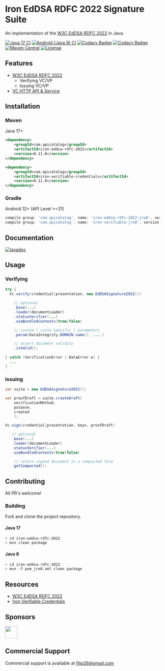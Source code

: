 # Iron EdDSA RDFC 2022 Signature Suite

An implementation of the [W3C EdDSA RDFC 2022](https://www.w3.org/TR/vc-di-eddsa/#eddsa-rdfc-2022) in Java.

[![Java 17 CI](https://github.com/filip26/iron-eddsa-rdfc-2022/actions/workflows/java17-build.yml/badge.svg)](https://github.com/filip26/iron-eddsa-rdfc-2022/actions/workflows/java17-build.yml)
[![Android (Java 8) CI](https://github.com/filip26/iron-eddsa-rdfc-2022/actions/workflows/java8-build.yml/badge.svg)](https://github.com/filip26/iron-eddsa-rdfc-2022/actions/workflows/java8-build.yml)
[![Codacy Badge](https://app.codacy.com/project/badge/Grade/646b0b676a73465aa61ec80a17730bd6)](https://app.codacy.com/gh/filip26/iron-eddsa-rdfc-2022/dashboard?utm_source=gh&utm_medium=referral&utm_content=&utm_campaign=Badge_grade)
[![Codacy Badge](https://app.codacy.com/project/badge/Coverage/646b0b676a73465aa61ec80a17730bd6)](https://app.codacy.com/gh/filip26/iron-eddsa-rdfc-2022/dashboard?utm_source=gh&utm_medium=referral&utm_content=&utm_campaign=Badge_coverage)
[![Maven Central](https://img.shields.io/maven-central/v/com.apicatalog/iron-eddsa-rdfc-2022.svg?label=Maven%20Central)](https://search.maven.org/search?q=g:com.apicatalog%20AND%20a:iron-eddsa-rdfc-2022)
[![License](https://img.shields.io/badge/License-Apache%202.0-blue.svg)](https://opensource.org/licenses/Apache-2.0)

## Features
* [W3C EdDSA RDFC 2022](https://www.w3.org/TR/vc-di-eddsa/#eddsa-rdfc-2022)
  * Verifying VC/VP
  * Issuing VC/VP
* [VC HTTP API & Service](https://github.com/filip26/iron-vc-api)

## Installation

### Maven
Java 17+

```xml
<dependency>
    <groupId>com.apicatalog</groupId>
    <artifactId>iron-eddsa-rdfc-2022</artifactId>
    <version>0.11.0</version>
</dependency>

<dependency>
    <groupId>com.apicatalog</groupId>
    <artifactId>iron-verifiable-credentials</artifactId>
    <version>0.11.0</version>
</dependency>
```

### Gradle

Android 12+ (API Level >=31)

```gradle
compile group: 'com.apicatalog', name: 'iron-eddsa-rdfc-2022-jre8', version: '0.11.0'
compile group: 'com.apicatalog', name: 'iron-verifiable-jre8', version: '0.11.0'
```

## Documentation

[![javadoc](https://javadoc.io/badge2/com.apicatalog/iron-eddsa-rdfc-2022/javadoc.svg)](https://javadoc.io/doc/com.apicatalog/iron-eddsa-rdfc-2022)

## Usage

### Verifying 

```java
try {
  Vc.verify(credential|presentation, new EdDSASignature2022())
      
    // optional
    .base(...)
    .loader(documentLoader) 
    .statusVerifier(...)
    .useBundledContexts(true|false)

    // custom | suite specific | parameters
    .param(DataIntegrity.DOMAIN.name(), ....)

    // assert document validity
    .isValid();
    
} catch (VerificationError | DataError e) {
  ...
}

```

### Issuing

```java
var suite = new EdDSASignature2022();

var proofDraft = suite.createDraft(
    verificationMethod,
    purpose,
    created
    );

Vc.sign(credential|presentation, keys, proofDraft)

   // optional
   .base(...)
   .loader(documentLoader) 
   .statusVerifier(...)
   .useBundledContexts(true|false)

    // return signed document in a compacted form
   .getCompacted();

```

## Contributing

All PR's welcome!

### Building

Fork and clone the project repository.

#### Java 17
```bash
> cd iron-eddsa-rdfc-2022
> mvn clean package
```

#### Java 8
```bash
> cd iron-eddsa-rdfc-2022
> mvn -f pom_jre8.xml clean package
```

## Resources
* [W3C EdDSA RDFC 2022](https://www.w3.org/TR/vc-di-eddsa/#eddsa-rdfc-2022)
* [Iron Verifiable Credentials](https://github.com/filip26/iron-verifiable-credentials)

## Sponsors

<a href="https://github.com/digitalbazaar">
  <img src="https://avatars.githubusercontent.com/u/167436?s=200&v=4" width="40" />
</a> 

## Commercial Support
Commercial support is available at filip26@gmail.com
